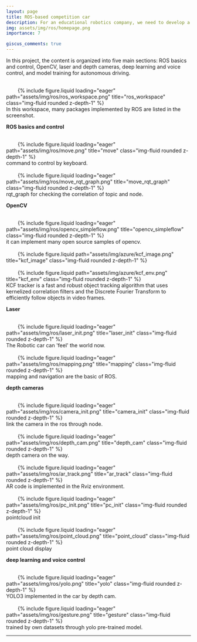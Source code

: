 ```yaml
---
layout: page
title: ROS-based competition car
description: For an educational robotics company, we need to develop a ROS-based competition robot to meet the needs of existing university/college courses.
img: assets/img/ros/homepage.png
importance: 7

giscus_comments: true
---
```


In this project, the content is organized into five main sections: ROS basics and control, OpenCV, laser and depth cameras, deep learning and voice control, and model training for autonomous driving.

<div class="row justify-content-sm-center">
    <div class="col-sm-8 mt-3 mt-md-0">
        {% include figure.liquid loading="eager" path="assets/img/ros/ros_workspace.png" title="ros_workspace" class="img-fluid rounded z-depth-1" %}
    </div>
</div>
<div class="caption">
    In this workspace, many packages implemented by ROS are listed in the screenshot.
</div>

**ROS basics and control**

<div class="row justify-content-sm-center">
    <div class="col-sm-8 mt-3 mt-md-0">
        {% include figure.liquid loading="eager" path="assets/img/ros/move.png" title="move" class="img-fluid rounded z-depth-1" %}
    </div>
</div>
<div class="caption">
    command to control by keyboard.
</div>

<div class="row justify-content-sm-center">
    <div class="col-sm-8 mt-3 mt-md-0">
        {% include figure.liquid loading="eager" path="assets/img/ros/move_rqt_graph.png" title="move_rqt_graph" class="img-fluid rounded z-depth-1" %}
    </div>
</div>
<div class="caption">
    rqt_graph for checking the correlation of topic and node.
</div>


**OpenCV**

<div class="row justify-content-sm-center">
    <div class="col-sm-8 mt-3 mt-md-0">
        {% include figure.liquid loading="eager" path="assets/img/ros/opencv_simpleflow.png" title="opencv_simpleflow" class="img-fluid rounded z-depth-1" %}
    </div>
</div>
<div class="caption">
    it can implement many open source samples of opencv.
</div>


<div class="row justify-content-sm-center">
    <div class="col-sm-5 mt-3 mt-md-0">
        {% include figure.liquid path="assets/img/azure/kcf_image.png" title="kcf_image" class="img-fluid rounded z-depth-1" %}
    </div>
    <div class="col-sm-5 mt-3 mt-md-0">
        {% include figure.liquid path="assets/img/azure/kcf_env.png" title="kcf_env" class="img-fluid rounded z-depth-1" %}
    </div>
</div>
<div class="caption">
    KCF tracker is a fast and robust object tracking algorithm that uses kernelized correlation filters and the Discrete Fourier Transform to efficiently follow objects in video frames.
</div>

**Laser**
<div class="row justify-content-sm-center">
    <div class="col-sm-8 mt-3 mt-md-0">
        {% include figure.liquid loading="eager" path="assets/img/ros/laser_init.png" title="laser_init" class="img-fluid rounded z-depth-1" %}
    </div>
</div>
<div class="caption">
    The Robotic car can 'feel' the world now.
</div>

<div class="row justify-content-sm-center">
    <div class="col-sm-8 mt-3 mt-md-0">
        {% include figure.liquid loading="eager" path="assets/img/ros/mapping.png" title="mapping" class="img-fluid rounded z-depth-1" %}
    </div>
</div>
<div class="caption">
    mapping and navigation are the basic of ROS.
</div>

**depth cameras**

<div class="row justify-content-sm-center">
    <div class="col-sm-8 mt-3 mt-md-0">
        {% include figure.liquid loading="eager" path="assets/img/ros/camera_init.png" title="camera_init" class="img-fluid rounded z-depth-1" %}
    </div>
</div>
<div class="caption">
    link the camera in the ros through node.
</div>

<div class="row justify-content-sm-center">
    <div class="col-sm-8 mt-3 mt-md-0">
        {% include figure.liquid loading="eager" path="assets/img/ros/depth_cam.png" title="depth_cam" class="img-fluid rounded z-depth-1" %}
    </div>
</div>
<div class="caption">
    depth camera on the way.
</div>

<div class="row justify-content-sm-center">
    <div class="col-sm-8 mt-3 mt-md-0">
        {% include figure.liquid loading="eager" path="assets/img/ros/ar_track.png" title="ar_track" class="img-fluid rounded z-depth-1" %}
    </div>
</div>
<div class="caption">
    AR code is implemented in the Rviz environment.
</div>

<div class="row justify-content-sm-center">
    <div class="col-sm-8 mt-3 mt-md-0">
        {% include figure.liquid loading="eager" path="assets/img/ros/pc_init.png" title="pc_init" class="img-fluid rounded z-depth-1" %}
    </div>
</div>
<div class="caption">
    pointcloud init
</div>

<div class="row justify-content-sm-center">
    <div class="col-sm-8 mt-3 mt-md-0">
        {% include figure.liquid loading="eager" path="assets/img/ros/point_cloud.png" title="point_cloud" class="img-fluid rounded z-depth-1" %}
    </div>
</div>
<div class="caption">
    point cloud display
</div>

**deep learning and voice control**

<div class="row justify-content-sm-center">
    <div class="col-sm-8 mt-3 mt-md-0">
        {% include figure.liquid loading="eager" path="assets/img/ros/yolo.png" title="yolo" class="img-fluid rounded z-depth-1" %}
    </div>
</div>
<div class="caption">
    YOLO3 implemented in the car by depth cam.
</div>

<div class="row justify-content-sm-center">
    <div class="col-sm-8 mt-3 mt-md-0">
        {% include figure.liquid loading="eager" path="assets/img/ros/gesture.png" title="gesture" class="img-fluid rounded z-depth-1" %}
    </div>
</div>
<div class="caption">
    trained by own datasets through yolo pre-trained model.
</div>


****